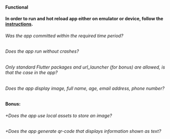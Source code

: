 #### Functional

#### In order to run and hot reload app either on emulator or device, follow the [instructions](https://docs.flutter.dev/get-started/test-drive?tab=androidstudio#run-the-app).

###### Was the app committed within the required time period?

###### Does the app run without crashes?

###### Only standard Flutter packages and url_launcher (for bonus) are allowed, is that the case in the app?

###### Does the app display image, full name, age, email address, phone number?

#### Bonus:

###### +Does the app use local assets to store an image?

###### +Does the app generate qr-code that displays information shown as text?
